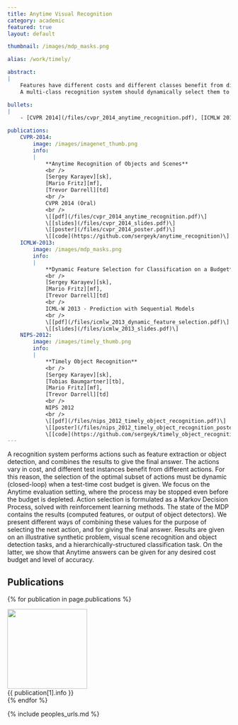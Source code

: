 ```yaml
---
title: Anytime Visual Recognition
category: academic
featured: true
layout: default

thumbnail: /images/mdp_masks.png

alias: /work/timely/

abstract:
|
    Features have different costs and different classes benefit from different features.
    A multi-class recognition system should dynamically select them to maximize performance under a cost budget.

bullets:
|
    - [CVPR 2014](/files/cvpr_2014_anytime_recognition.pdf), [ICMLW 2013](/files/icmlw_2013_dynamic_feature_selection.pdf), [NIPS 2012](/files/nips_2012_timely_object_recognition.pdf).

publications:
    CVPR-2014:
        image: /images/imagenet_thumb.png
        info:
        |
            **Anytime Recognition of Objects and Scenes**
            <br />
            [Sergey Karayev][sk],
            [Mario Fritz][mf],
            [Trevor Darrell][td]
            <br />
            CVPR 2014 (Oral)
            <br />
            \[[pdf](/files/cvpr_2014_anytime_recognition.pdf)\]
            \[[slides](/files/cvpr_2014_slides.pdf)\]
            \[[poster](/files/cvpr_2014_poster.pdf)\]
            \[[code](https://github.com/sergeyk/anytime_recognition)\]
    ICMLW-2013:
        image: /images/mdp_masks.png
        info:
        |
            **Dynamic Feature Selection for Classification on a Budget**
            <br />
            [Sergey Karayev][sk],
            [Mario Fritz][mf],
            [Trevor Darrell][td]
            <br />
            ICML-W 2013 - Prediction with Sequential Models
            <br />
            \[[pdf](/files/icmlw_2013_dynamic_feature_selection.pdf)\]
            \[[slides](/files/icmlw_2013_slides.pdf)\]
    NIPS-2012:
        image: /images/timely_thumb.png
        info:
        |
            **Timely Object Recognition**
            <br />
            [Sergey Karayev][sk],
            [Tobias Baumgartner][tb],
            [Mario Fritz][mf],
            [Trevor Darrell][td]
            <br />
            NIPS 2012
            <br />
            \[[pdf](/files/nips_2012_timely_object_recognition.pdf)\]
            \[[poster](/files/nips_2012_timely_object_recognition_poster.pdf)\]
            \[[code](https://github.com/sergeyk/timely_object_recognition)\] (also need [sk-py-utils](https://github.com/sergeyk/skpyutils) and [sk-vis-utils](https://github.com/sergeyk/skvisutils))
---
```


<p class="abstract">
A recognition system performs actions such as feature extraction or object detection, and combines the results to give the final answer.
The actions vary in cost, and different test instances benefit from different actions.
For this reason, the selection of the optimal subset of actions must be dynamic (closed-loop) when a test-time cost budget is given.
We focus on the Anytime evaluation setting, where the process may be stopped even before the budget is depleted.
Action selection is formulated as a Markov Decision Process, solved with reinforcement learning methods.
The state of the MDP contains the results (computed features, or output of object detectors).
We present different ways of combining these values for the purpose of selecting the next action, and for giving the final answer.
Results are given on an illustrative synthetic problem, visual scene recognition and object detection tasks, and a hierarchically-structured classification task.
On the latter, we show that Anytime answers can be given for any desired cost budget and level of accuracy.
</p>

## Publications

{% for publication in page.publications %}
<div class="publication">
    <div><img src="{{ publication[1].image }}" width="180px" /></div>
    <div markdown="1">{{ publication[1].info }}</div>
</div>
{% endfor %}

{% include peoples_urls.md %}
